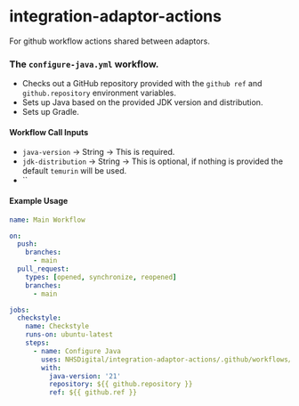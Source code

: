# integration-adaptor-actions
For github workflow actions shared between adaptors.

### The `configure-java.yml` workflow.

* Checks out a GitHub repository provided with the `github ref` and `github.repository` environment variables.
* Sets up Java based on the provided JDK version and distribution.
* Sets up Gradle.

#### Workflow Call Inputs
* `java-version` -> String -> This is required.
* `jdk-distribution` -> String -> This is optional, if nothing is provided the default `temurin` will be used.
* ``

#### Example Usage
```yml
name: Main Workflow

on:
  push:
    branches:
      - main
  pull_request:
    types: [opened, synchronize, reopened]
    branches:
      - main

jobs:
  checkstyle:
    name: Checkstyle
    runs-on: ubuntu-latest
    steps:
      - name: Configure Java
        uses: NHSDigital/integration-adaptor-actions/.github/workflows/configure-java.yml@main
        with:
          java-version: '21'
          repository: ${{ github.repository }}
          ref: ${{ github.ref }}
```